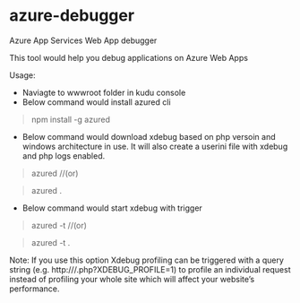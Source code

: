 # azure-debugger
Azure App Services Web App debugger

This tool would help you debug applications on Azure Web Apps

Usage:
- Naviagte to wwwroot folder in kudu console
- Below command would install azured cli

> npm install -g azured  

- Below command would download xdebug based on php versoin and windows architecture in use. It will also create a userini file with xdebug and php logs enabled.

> azured  //(or) 

> azured .

- Below command would start xdebug with trigger

> azured -t //(or)

> azured -t .

Note: If you use this option Xdebug profiling can be triggered with a query string (e.g. http://<yoursite>/<pagename>.php?XDEBUG_PROFILE=1) to profile an individual request instead of profiling your whole site which will affect your website’s performance.
